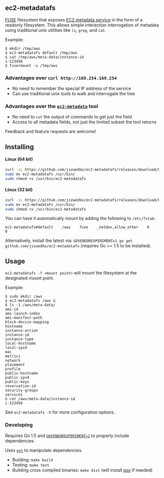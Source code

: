 ## ec2-metadatafs

[FUSE](https://github.com/libfuse/libfuse) filesystem that exposes [EC2
metadata
service](http://docs.aws.amazon.com/AWSEC2/latest/UserGuide/ec2-instance-metadata.html)
in the form of a readonly filesystem. This allows simple interaction
interrogation of metadata using traditional unix utilities like `ls`, `grep`,
and `cat`.

Example:
```
$ mkdir /tmp/aws
$ ec2-metadatafs default /tmp/aws
$ cat /tmp/aws/meta-data/instance-id
i-123456
$ fusermount -u /tmp/aws
```

### Advantages over `curl http://169.254.169.254`

* No need to remember the special IP address of the service
* Can use traditional unix tools to walk and interrogate the tree

### Advantages over the [`ec2-metadata`](http://aws.amazon.com/code/1825) tool

* No need to `cut` the output of commands to get just the field
* Access to all metadata fields, not just the limited subset the tool returns

Feedback and feature requests are welcome!

## Installing

#### Linux (64 bit)

```bash
curl -sL https://github.com/jszwedko/ec2-metadatafs/releases/download/0.0.1/linux_amd64 > ec2-metadatafs
sudo mv ec2-metadatafs /usr/bin/
sudo chmod +x /usr/bin/ec2-metadatafs
```

#### Linux (32 bit)

```bash
curl -sL https://github.com/jszwedko/ec2-metadatafs/releases/download/0.0.1/linux_386 > ec2-metadatafs
sudo mv ec2-metadatafs /usr/bin/
sudo chmod +x /usr/bin/ec2-metadatafs
```

You can have it automatically mount by adding the following to `/etc/fstab`:

`ec2-metadatafs#default    /aws    fuse    _netdev,allow_other    0    0`

Alternatively, install the latest via: `GOVENDOREXPERIMENT=1 go get
github.com/jszwedko/ec2-metadatafs` (requires Go >= 1.5 to be installed).

## Usage

`ec2-metadatafs -f <mount point>` will mount the filesystem at the designated mount point.

Example:
```
$ sudo mkdir /aws
$ ec2-metadatafs /aws &
$ ls -1 /aws/meta-data/
ami-id
ami-launch-index
ami-manifest-path
block-device-mapping
hostname
instance-action
instance-id
instance-type
local-hostname
local-ipv4
mac
metrics
network
placement
profile
public-hostname
public-ipv4
public-keys
reservation-id
security-groups
services
$ cat /aws/meta-data/instance-id
i-123456
```

See `ec2-metadatafs -h` for more configuration options.

### Developing

Requires Go 1.5 and
[`GOVENDOREXPERIMENT=1`](https://docs.google.com/document/d/1Bz5-UB7g2uPBdOx-rw5t9MxJwkfpx90cqG9AFL0JAYo/edit)
to properly include dependencies.

Uses [`gvt`](https://github.com/FiloSottile/gvt) to manipulate dependencies.

- Building: `make build`
- Testing: `make test`
- Building cross compiled binaries: `make dist` (will install
  [gox](https://github.com/mitchellh/gox) if needed)
